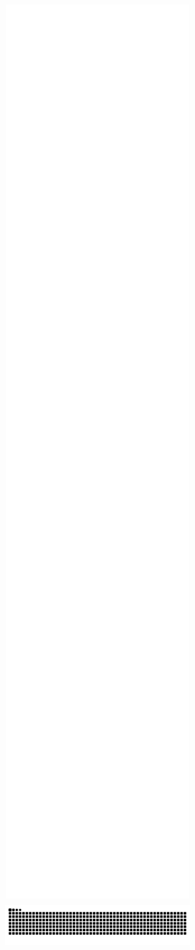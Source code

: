  <p align="center">
  <img src="https://raw.githubusercontent.com/Al-vallon/Al-vallon/main/github-metrics.svg" alt="GitHub Metrics" width="500" />
</p>

<p align="center">
<img src="https://github.com/Al-vallon/Al-vallon/blob/output/snake.svg" alt="Snake animation" />
</p>
